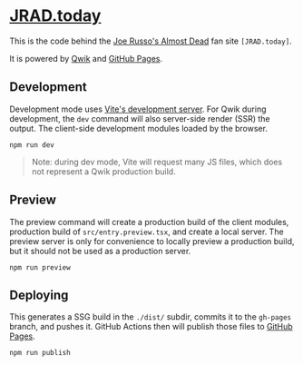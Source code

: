 # [JRAD.today]

This is the code behind the [Joe Russo's Almost Dead][JRAD] fan site `[JRAD.today]`.

It is powered by [Qwik] and [GitHub Pages].


## Development

Development mode uses [Vite's development server](https://vitejs.dev/). For Qwik during development, the `dev` command will also server-side render (SSR) the output. The client-side development modules loaded by the browser.

```
npm run dev
```

> Note: during dev mode, Vite will request many JS files, which does not represent a Qwik production build.


## Preview

The preview command will create a production build of the client modules, production build of `src/entry.preview.tsx`, and create a local server. The preview server is only for convenience to locally preview a production build, but it should not be used as a production server.

```
npm run preview
```


## Deploying

This generates a SSG build in the `./dist/` subdir, commits it to the `gh-pages` branch, and pushes it. GitHub Actions then will publish those files to [GitHub Pages].

```shell
npm run publish
```


[GitHub Pages]: https://pages.github.com
[JRAD]: http://www.joerussosalmostdead.com
[JRAD.today]: http://jrad.today
[Qwik]: https://qwik.builder.io
